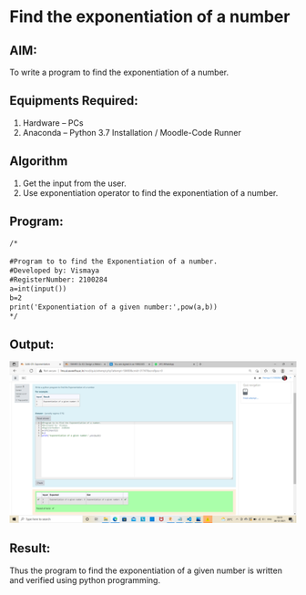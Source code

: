 # Find the exponentiation of a number

## AIM:
To write a program to find the exponentiation of a number.

## Equipments Required:
1. Hardware – PCs
2. Anaconda – Python 3.7 Installation / Moodle-Code Runner

## Algorithm
1. Get the input from the user.
2. Use exponentiation operator to find the exponentiation of a number.

## Program:
```
/*
 
#Program to to find the Exponentiation of a number.
#Developed by: Vismaya
#RegisterNumber: 2100284
a=int(input())
b=2
print('Exponentiation of a given number:',pow(a,b))
*/
```

## Output:
![exponentiation of a number](exponentiation.png)


## Result:
Thus the program to find the exponentiation of a given number is written and verified using python programming.
